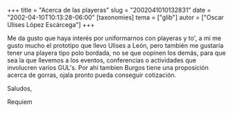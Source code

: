 +++
title = "Acerca de las playeras"
slug = "2002041010132831"
date = "2002-04-10T10:13:28-06:00"
[taxonomies]
tema = ["glib"]
autor = ["Oscar Ulises López Escárcega"]
+++

Me da gusto que haya interés por uniformarnos con playeras y to', a mi
me gusto mucho el prototipo que llevo Ulises a León, pero también me
gustaría tener una playera tipo polo bordada, no se que oopinen los
demás, para que sea la que llevemos a los eventos, conferencias o
actividades que involucren varios GUL's.
Por ahí tambien Burgos tiene una proposición acerca de gorras, ojala
pronto pueda conseguir cotización.

Saludos,

Requiem

